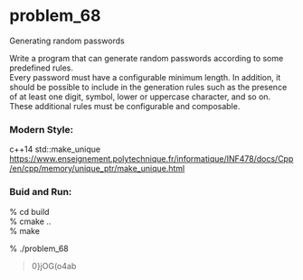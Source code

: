 problem_68
===============

Generating random passwords  

Write a program that can generate random passwords according to some predefined rules.   
Every password must have a configurable minimum length. In addition, it should be possible to include in the generation rules such as the presence of at least one digit, symbol, lower or uppercase character, and so on.   
These additional rules must be configurable and composable.  


### Modern Style:  
c++14 std::make_unique
https://www.enseignement.polytechnique.fr/informatique/INF478/docs/Cpp/en/cpp/memory/unique_ptr/make_unique.html

### Buid and Run:  
% cd build  
% cmake ..  
% make  

% ./problem_68 
> 0}jOG(o4ab  


